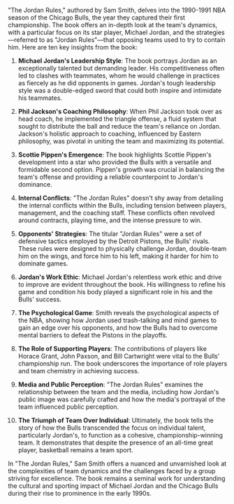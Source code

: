 "The Jordan Rules," authored by Sam Smith, delves into the 1990-1991 NBA season of the Chicago Bulls, the year they captured their first championship. The book offers an in-depth look at the team's dynamics, with a particular focus on its star player, Michael Jordan, and the strategies—referred to as "Jordan Rules"—that opposing teams used to try to contain him. Here are ten key insights from the book:

1. **Michael Jordan's Leadership Style**: The book portrays Jordan as an exceptionally talented but demanding leader. His competitiveness often led to clashes with teammates, whom he would challenge in practices as fiercely as he did opponents in games. Jordan's tough leadership style was a double-edged sword that could both inspire and intimidate his teammates.

2. **Phil Jackson's Coaching Philosophy**: When Phil Jackson took over as head coach, he implemented the triangle offense, a fluid system that sought to distribute the ball and reduce the team's reliance on Jordan. Jackson's holistic approach to coaching, influenced by Eastern philosophy, was pivotal in uniting the team and maximizing its potential.

3. **Scottie Pippen's Emergence**: The book highlights Scottie Pippen's development into a star who provided the Bulls with a versatile and formidable second option. Pippen's growth was crucial in balancing the team's offense and providing a reliable counterpoint to Jordan's dominance.

4. **Internal Conflicts**: "The Jordan Rules" doesn't shy away from detailing the internal conflicts within the Bulls, including tension between players, management, and the coaching staff. These conflicts often revolved around contracts, playing time, and the intense pressure to win.

5. **Opponents' Strategies**: The titular "Jordan Rules" were a set of defensive tactics employed by the Detroit Pistons, the Bulls' rivals. These rules were designed to physically challenge Jordan, double-team him on the wings, and force him to his left, making it harder for him to dominate games.

6. **Jordan's Work Ethic**: Michael Jordan's relentless work ethic and drive to improve are evident throughout the book. His willingness to refine his game and condition his body played a significant role in his and the Bulls' success.

7. **The Psychological Game**: Smith reveals the psychological aspects of the NBA, showing how Jordan used trash-talking and mind games to gain an edge over his opponents, and how the Bulls had to overcome mental barriers to defeat the Pistons in the playoffs.

8. **The Role of Supporting Players**: The contributions of players like Horace Grant, John Paxson, and Bill Cartwright were vital to the Bulls' championship run. The book underscores the importance of role players and team chemistry in achieving success.

9. **Media and Public Perception**: "The Jordan Rules" examines the relationship between the team and the media, including how Jordan's public image was carefully crafted and how the media's portrayal of the team influenced public perception.

10. **The Triumph of Team Over Individual**: Ultimately, the book tells the story of how the Bulls transcended the focus on individual talent, particularly Jordan's, to function as a cohesive, championship-winning team. It demonstrates that despite the presence of an all-time great player, basketball remains a team sport.

In "The Jordan Rules," Sam Smith offers a nuanced and unvarnished look at the complexities of team dynamics and the challenges faced by a group striving for excellence. The book remains a seminal work for understanding the cultural and sporting impact of Michael Jordan and the Chicago Bulls during their rise to prominence in the early 1990s.